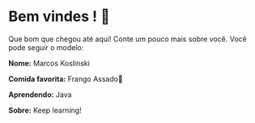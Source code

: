 # Bem vindes !  :tada: 

Que bom que chegou até aqui! Conte um pouco mais sobre você. Você pode seguir o modelo: 


**Nome:** Marcos Koslinski

**Comida favorita:** Frango Assado💖

**Aprendendo:** Java 

**Sobre:**  Keep learning!